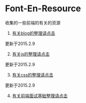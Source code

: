 Font-En-Resource
================

收集的一些前端的有关的资源

1. [有关blog的整理请点击](https://github.com/Tankpt/Font-End-Resource/tree/master/blog)

更新于2015.2.9 

2. [有关js的整理请点击](https://github.com/Tankpt/Font-End-Resource/tree/master/js)

更新于2015.2.9 

3. [有关css的整理请点击](https://github.com/Tankpt/Font-End-Resource/tree/master/css)
 
 
更新于2015.2.9

4. [有关前端面试基础整理请点击](https://github.com/Tankpt/Font-End-Resource/tree/master/interview)